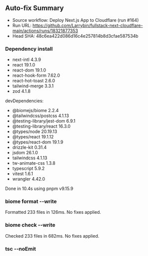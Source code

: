 ## Auto-fix Summary
- Source workflow: Deploy Next.js App to Cloudflare (run #164)
- Run URL: https://github.com/Larrybin/fullstack-next-cloudflare-main/actions/runs/18321877353
- Head SHA: 48c6ea422d086d16c4e257814b8d3cfae587534b

### Dependency install
+ next-intl 4.3.9
+ react 19.1.0
+ react-dom 19.1.0
+ react-hook-form 7.62.0
+ react-hot-toast 2.6.0
+ tailwind-merge 3.3.1
+ zod 4.1.8

devDependencies:
+ @biomejs/biome 2.2.4
+ @tailwindcss/postcss 4.1.13
+ @testing-library/jest-dom 6.9.1
+ @testing-library/react 16.3.0
+ @types/node 20.19.13
+ @types/react 19.1.12
+ @types/react-dom 19.1.9
+ drizzle-kit 0.31.4
+ jsdom 26.1.0
+ tailwindcss 4.1.13
+ tw-animate-css 1.3.8
+ typescript 5.9.2
+ vitest 1.6.1
+ wrangler 4.42.0

Done in 10.4s using pnpm v9.15.9
### biome format --write
Formatted 233 files in 126ms. No fixes applied.
### biome check --write
Checked 233 files in 682ms. No fixes applied.
### tsc --noEmit
